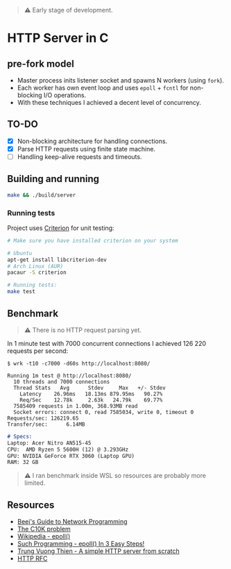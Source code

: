 > ⚠️ Early stage of development.

# HTTP Server in C

## pre-fork model

- Master process inits listener socket and spawns N workers (using `fork`).
- Each worker has own event loop and uses `epoll` + `fcntl` for non-blocking I/O operations.
- With these techniques I achieved a decent level of concurrency.

## TO-DO
- [x] Non-blocking architecture for handling connections.
- [x] Parse HTTP requests using finite state machine.
- [ ] Handling keep-alive requests and timeouts.

## Building and running

```sh
make && ./build/server
```

### Running tests

Project uses [Criterion](https://github.com/Snaipe/Criterion) for unit testing:

```sh
# Make sure you have installed criterion on your system

# Ubuntu
apt-get install libcriterion-dev
# Arch Linux (AUR)
pacaur -S criterion

# Running tests:
make test
```


## Benchmark

> ⚠️ There is no HTTP request parsing yet.

In 1 minute test with 7000 concurrent connections I achieved 126 220 requests per second:

```
$ wrk -t10 -c7000 -d60s http://localhost:8080/

Running 1m test @ http://localhost:8080/
  10 threads and 7000 connections
  Thread Stats   Avg      Stdev     Max   +/- Stdev
    Latency    26.96ms   18.13ms 879.95ms   90.27%
    Req/Sec    12.78k     2.63k   24.79k    69.77%
  7585409 requests in 1.00m, 368.93MB read
  Socket errors: connect 0, read 7585034, write 0, timeout 0
Requests/sec: 126219.65
Transfer/sec:      6.14MB
```

```md
# Specs:
Laptop: Acer Nitro AN515-45
CPU:  AMD Ryzen 5 5600H (12) @ 3.293GHz
GPU: NVIDIA GeForce RTX 3060 (Laptop GPU)
RAM: 32 GB
```

> ⚠️ I ran benchmark inside WSL so resources are probably more limited.

## Resources
- [Beej's Guide to Network Programming](https://www.beej.us/guide/bgnet/html/split/index.html)
- [The C10K problem](http://www.kegel.com/c10k.html)
- [Wikipedia - epoll()](https://en.wikipedia.org/wiki/Epoll)
- [Such Programming - epoll() In 3 Easy Steps!](https://suchprogramming.com/epoll-in-3-easy-steps/)
- [Trung Vuong Thien - A simple HTTP server from scratch](https://trungams.github.io/2020-08-23-a-simple-http-server-from-scratch)
- [HTTP RFC](https://datatracker.ietf.org/doc/html/rfc7230)
